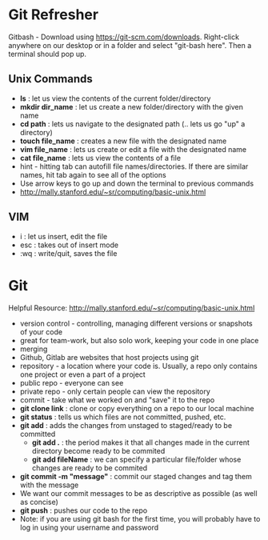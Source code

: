 # Git Refresher
Gitbash - Download using https://git-scm.com/downloads. Right-click anywhere on our desktop or in a folder and select "git-bash here". Then a terminal should pop up. 

## Unix Commands
- **ls** : let us view the contents of the current folder/directory
- **mkdir dir_name** : let us create a new folder/directory with the given name
- **cd path** : lets us navigate to the designated path (.. lets us go "up" a directory)
- **touch file_name** : creates a new file with the designated name
- **vim file_name** : lets us create or edit a file with the designated name
- **cat file_name** : lets us view the contents of a file
- hint - hitting tab can autofill file names/directories. If there are similar names, hit tab again to see all of the options
- Use arrow keys to go up and down the terminal to previous commands
- http://mally.stanford.edu/~sr/computing/basic-unix.html

## VIM
- i : let us insert, edit the file
- esc : takes out of insert mode
- :wq : write/quit, saves the file

# Git
Helpful Resource: http://mally.stanford.edu/~sr/computing/basic-unix.html
- version control - controlling, managing different versions or snapshots of your code
- great for team-work, but also solo work, keeping your code in one place
- merging
- Github, Gitlab are websites that host projects using git
- repository - a location where your code is. Usually, a repo only contains one project or even a part of a project
- public repo - everyone can see
- private repo - only certain people can view the repository
- commit - take what we worked on and "save" it to the repo
- **git clone link** : clone or copy everything on a repo to our local machine
- **git status** : tells us which files are not committed, pushed, etc.
- **git add** : adds the changes from unstaged to staged/ready to be committed
    - **git add .** :  the period makes it that all changes made in the current directory become ready to be commited
    - **git add fileName** :  we can specify a particular file/folder whose changes are ready to be commited
- **git commit -m "message"** : commit our staged changes and tag them with the message
- We want our commit messages to be as descriptive as possible (as well as concise)
- **git push** : pushes our code to the repo
- Note: if you are using git bash for the first time, you will probably have to log in using your username and password 

